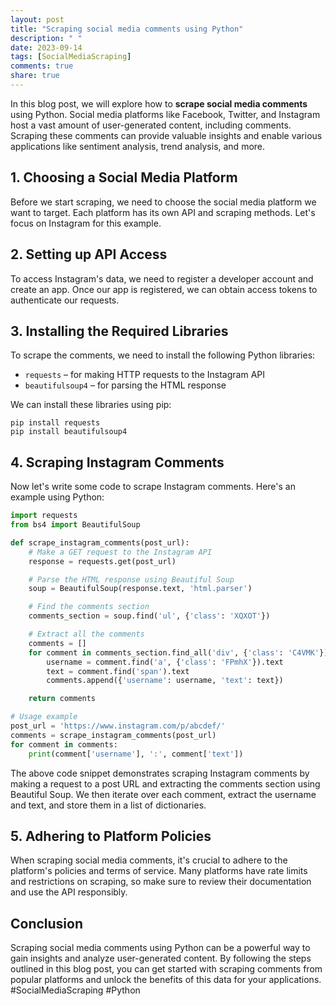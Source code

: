 ```yaml
---
layout: post
title: "Scraping social media comments using Python"
description: " "
date: 2023-09-14
tags: [SocialMediaScraping]
comments: true
share: true
---
```


In this blog post, we will explore how to **scrape social media comments** using Python. Social media platforms like Facebook, Twitter, and Instagram host a vast amount of user-generated content, including comments. Scraping these comments can provide valuable insights and enable various applications like sentiment analysis, trend analysis, and more.

## 1. Choosing a Social Media Platform

Before we start scraping, we need to choose the social media platform we want to target. Each platform has its own API and scraping methods. Let's focus on Instagram for this example.

## 2. Setting up API Access

To access Instagram's data, we need to register a developer account and create an app. Once our app is registered, we can obtain access tokens to authenticate our requests.

## 3. Installing the Required Libraries

To scrape the comments, we need to install the following Python libraries:
- `requests` – for making HTTP requests to the Instagram API
- `beautifulsoup4` – for parsing the HTML response

We can install these libraries using pip:
```
pip install requests
pip install beautifulsoup4
```

## 4. Scraping Instagram Comments

Now let's write some code to scrape Instagram comments. Here's an example using Python:

```python
import requests
from bs4 import BeautifulSoup

def scrape_instagram_comments(post_url):
    # Make a GET request to the Instagram API
    response = requests.get(post_url)

    # Parse the HTML response using Beautiful Soup
    soup = BeautifulSoup(response.text, 'html.parser')

    # Find the comments section
    comments_section = soup.find('ul', {'class': 'XQXOT'})

    # Extract all the comments
    comments = []
    for comment in comments_section.find_all('div', {'class': 'C4VMK'}):
        username = comment.find('a', {'class': 'FPmhX'}).text
        text = comment.find('span').text
        comments.append({'username': username, 'text': text})

    return comments

# Usage example
post_url = 'https://www.instagram.com/p/abcdef/'
comments = scrape_instagram_comments(post_url)
for comment in comments:
    print(comment['username'], ':', comment['text'])
```

The above code snippet demonstrates scraping Instagram comments by making a request to a post URL and extracting the comments section using Beautiful Soup. We then iterate over each comment, extract the username and text, and store them in a list of dictionaries.

## 5. Adhering to Platform Policies

When scraping social media comments, it's crucial to adhere to the platform's policies and terms of service. Many platforms have rate limits and restrictions on scraping, so make sure to review their documentation and use the API responsibly.

## Conclusion

Scraping social media comments using Python can be a powerful way to gain insights and analyze user-generated content. By following the steps outlined in this blog post, you can get started with scraping comments from popular platforms and unlock the benefits of this data for your applications. #SocialMediaScraping #Python